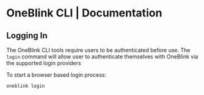 # OneBlink CLI | Documentation

## Logging In

The OneBlink CLI tools require users to be authenticated before use. The `login` command will allow user to authenticate themselves with OneBlink via the supported login providers

To start a browser based login process:

```sh
oneblink login
```
